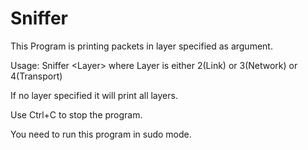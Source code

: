 # Sniffer

This Program is printing packets in layer specified as argument.

Usage: Sniffer \<Layer\> where Layer is either 2(Link) or 3(Network) or 4(Transport)
  
If no layer specified it will print all layers.

Use Ctrl+C to stop the program. 

You need to run this program in sudo mode.
